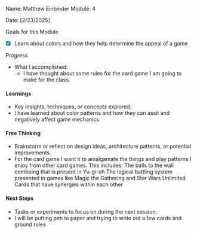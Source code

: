<!-- Markdown Docs: https://docs.github.com/en/get-started/writing-on-github/getting-started-with-writing-and-formatting-on-github/basic-writing-and-formatting-syntax -->
Name: Matthew Einbinder 
 Module: 4

<!-- Repeat the below as needed-->
Date: [2/23/2025]

Goals for this Module
- [X] Learn about colors and how they help determine the appeal of a game


Progress
- What I accomplished:
  - I have thought about some rules for the card game I am going to make for the class.

#### Learnings
- Key insights, techniques, or concepts explored.
-  I have learned about color patterns and how they can assit and negatively affect game mechanics

#### Free Thinking
- Brainstorm or reflect on design ideas, architecture patterns, or potential improvements.
-  For the card game I want it to amalgamate the things and play patterns I enjoy from other card games.
    This includes: 
        The balls to the wall comboing that is present in Yu-gi-oh
        The logical battling system presented in games like Magic the Gathering and Star Wars Unlimited
        Cards that have synergies within each other

#### Next Steps
- Tasks or experiments to focus on during the next session.
-  I will be putting pen to paper and trying to write out a few cards and ground rules
